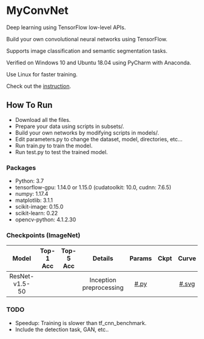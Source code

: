 # MyConvNet
  Deep learning using TensorFlow low-level APIs.

  Build your own convolutional neural networks using TensorFlow.
  
  Supports image classification and semantic segmentation tasks.
  
  Verified on Windows 10 and Ubuntu 18.04 using PyCharm with Anaconda.
  
  Use Linux for faster training.
  
  Check out the [instruction](https://www.dropbox.com/s/64wtb6kvn9ms5o3/MyConvNet.pptx?dl=0).

## How To Run
- Download all the files.
- Prepare your data using scripts in subsets/.
- Build your own networks by modifying scripts in models/.
- Edit parameters.py to change the dataset, model, directories, etc...
- Run train.py to train the model.
- Run test.py to test the trained model.

### Packages
- Python: 3.7
- tensorflow-gpu: 1.14.0 or 1.15.0 (cudatoolkit: 10.0, cudnn: 7.6.5)
- numpy: 1.17.4
- matplotlib: 3.1.1
- scikit-image: 0.15.0
- scikit-learn: 0.22
- opencv-python: 4.1.2.30

### Checkpoints (ImageNet)
| Model | Top-1 Acc | Top-5 Acc | Details | Params | Ckpt | Curve |
|:---:|:---:|:---:|:---:|:---:|:---:|:---:|
| ResNet-v1.5-50 |  |  | Inception preprocessing | [#.py](https://www.dropbox.com/s/lhmnshgfs9jvrfd/imagenet_res50.py?dl=0) |  | [#.svg](https://www.dropbox.com/s/4aoscqqovpdaqwr/ResNet-v1.5-50_ImageNet.svg?dl=0) |

### TODO
- Speedup: Training is slower than tf_cnn_benchmark.
- Include the detection task, GAN, etc..
